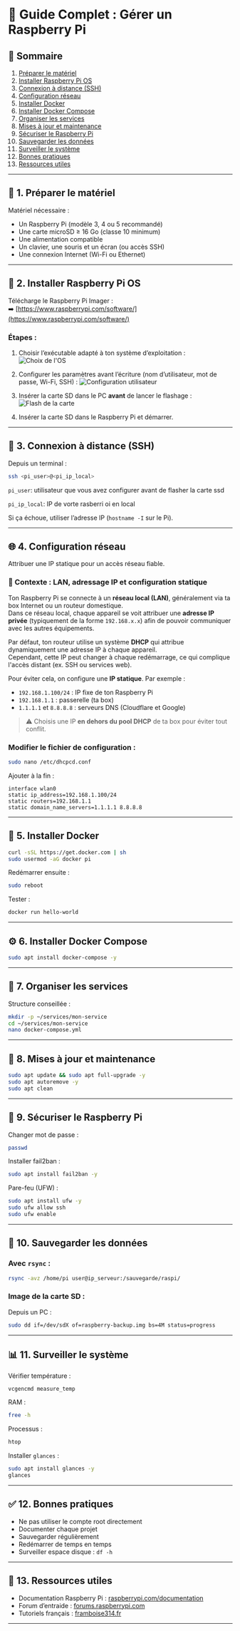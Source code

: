 # 📘 Guide Complet : Gérer un Raspberry Pi

## 📑 Sommaire

1. [Préparer le matériel](#-1-préparer-le-matériel)
2. [Installer Raspberry Pi OS](#-2-installer-raspberry-pi-os)
3. [Connexion à distance (SSH)](#-3-connexion-à-distance-ssh)
4. [Configuration réseau](#-4-configuration-réseau)
5. [Installer Docker](#-5-installer-docker)
6. [Installer Docker Compose](#-6-installer-docker-compose)
7. [Organiser les services](#-7-organiser-les-services)
8. [Mises à jour et maintenance](#-8-mises-à-jour-et-maintenance)
9. [Sécuriser le Raspberry Pi](#-9-sécuriser-le-raspberry-pi)
10. [Sauvegarder les données](#-10-sauvegarder-les-données)
11. [Surveiller le système](#-11-surveiller-le-système)
12. [Bonnes pratiques](#-12-bonnes-pratiques)
13. [Ressources utiles](#-13-ressources-utiles)

---

## 🧰 1. Préparer le matériel

Matériel nécessaire :
- Un Raspberry Pi (modèle 3, 4 ou 5 recommandé)
- Une carte microSD ≥ 16 Go (classe 10 minimum)
- Une alimentation compatible
- Un clavier, une souris et un écran (ou accès SSH)
- Une connexion Internet (Wi-Fi ou Ethernet)

---

## 💽 2. Installer Raspberry Pi OS

Télécharge le Raspberry Pi Imager :  
➡️ [https://www.raspberrypi.com/software/](https://www.raspberrypi.com/software/)

### Étapes :

1. Choisir l’exécutable adapté à ton système d’exploitation :
   ![Choix de l'OS](./img/rpi_custom_etape1.png)

2. Configurer les paramètres avant l’écriture (nom d’utilisateur, mot de passe, Wi-Fi, SSH) :
   ![Configuration utilisateur](./img/rpi_custom_jp.jpg)

3. Insérer la carte SD dans le PC **avant** de lancer le flashage :
   ![Flash de la carte](./img/rpi_cistom_lastpart.png)

4. Insérer la carte SD dans le Raspberry Pi et démarrer.

---

## 🔐 3. Connexion à distance (SSH)

Depuis un terminal :

```bash
ssh <pi_user>@<pi_ip_local>
```

``pi_user``: utilisateur que vous avez configurer avant de flasher la carte ssd

``pi_ip_local``: IP de vorte rasberri oi en local

Si ça échoue, utiliser l’adresse IP (`hostname -I` sur le Pi).

---

## 🌐 4. Configuration réseau

Attribuer une IP statique pour un accès réseau fiable.

### 📌 Contexte : LAN, adressage IP et configuration statique

Ton Raspberry Pi se connecte à un **réseau local (LAN)**, généralement via ta box Internet ou un routeur domestique.  
Dans ce réseau local, chaque appareil se voit attribuer une **adresse IP privée** (typiquement de la forme `192.168.x.x`) afin de pouvoir communiquer avec les autres équipements.

Par défaut, ton routeur utilise un système **DHCP** qui attribue dynamiquement une adresse IP à chaque appareil.  
Cependant, cette IP peut changer à chaque redémarrage, ce qui complique l'accès distant (ex. SSH ou services web).

Pour éviter cela, on configure une **IP statique**. Par exemple :

- `192.168.1.100/24` : IP fixe de ton Raspberry Pi
- `192.168.1.1` : passerelle (ta box)
- `1.1.1.1` et `8.8.8.8` : serveurs DNS (Cloudflare et Google)

> ⚠️ Choisis une IP **en dehors du pool DHCP** de ta box pour éviter tout conflit.

### Modifier le fichier de configuration :

```bash
sudo nano /etc/dhcpcd.conf
```

Ajouter à la fin :

```
interface wlan0
static ip_address=192.168.1.100/24
static routers=192.168.1.1
static domain_name_servers=1.1.1.1 8.8.8.8
```

---

## 🐳 5. Installer Docker

```bash
curl -sSL https://get.docker.com | sh
sudo usermod -aG docker pi
```

Redémarrer ensuite :

```bash
sudo reboot
```

Tester :

```bash
docker run hello-world
```

---

## ⚙️ 6. Installer Docker Compose

```bash
sudo apt install docker-compose -y
```

---

## 📂 7. Organiser les services

Structure conseillée :

```bash
mkdir -p ~/services/mon-service
cd ~/services/mon-service
nano docker-compose.yml
```

---

## 🔄 8. Mises à jour et maintenance

```bash
sudo apt update && sudo apt full-upgrade -y
sudo apt autoremove -y
sudo apt clean
```

---

## 🔐 9. Sécuriser le Raspberry Pi

Changer mot de passe :

```bash
passwd
```

Installer fail2ban :

```bash
sudo apt install fail2ban -y
```

Pare-feu (UFW) :

```bash
sudo apt install ufw -y
sudo ufw allow ssh
sudo ufw enable
```

---

## 💾 10. Sauvegarder les données

### Avec `rsync` :

```bash
rsync -avz /home/pi user@ip_serveur:/sauvegarde/raspi/
```

### Image de la carte SD :

Depuis un PC :

```bash
sudo dd if=/dev/sdX of=raspberry-backup.img bs=4M status=progress
```

---

## 📊 11. Surveiller le système

Vérifier température :

```bash
vcgencmd measure_temp
```

RAM :

```bash
free -h
```

Processus :

```bash
htop
```

Installer `glances` :

```bash
sudo apt install glances -y
glances
```

---

## ✅ 12. Bonnes pratiques

- Ne pas utiliser le compte root directement
- Documenter chaque projet
- Sauvegarder régulièrement
- Redémarrer de temps en temps
- Surveiller espace disque : `df -h`

---

## 🔗 13. Ressources utiles

- Documentation Raspberry Pi : [raspberrypi.com/documentation](https://www.raspberrypi.com/documentation/)
- Forum d’entraide : [forums.raspberrypi.com](https://forums.raspberrypi.com)
- Tutoriels français : [framboise314.fr](https://www.framboise314.fr/)

---
